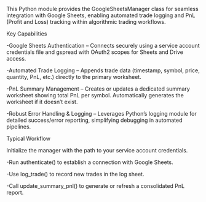 This Python module provides the GoogleSheetsManager class for seamless integration with Google Sheets, enabling automated trade logging and PnL (Profit and Loss) tracking within algorithmic trading workflows.

Key Capabilities

-Google Sheets Authentication – Connects securely using a service account credentials file and gspread with OAuth2 scopes for Sheets and Drive access.

-Automated Trade Logging – Appends trade data (timestamp, symbol, price, quantity, PnL, etc.) directly to the primary worksheet.

-PnL Summary Management – Creates or updates a dedicated summary worksheet showing total PnL per symbol. Automatically generates the worksheet if it doesn’t exist.

-Robust Error Handling & Logging – Leverages Python’s logging module for detailed success/error reporting, simplifying debugging in automated pipelines.

Typical Workflow

Initialize the manager with the path to your service account credentials.

-Run authenticate() to establish a connection with Google Sheets.

-Use log_trade() to record new trades in the log sheet.

-Call update_summary_pnl() to generate or refresh a consolidated PnL report.
